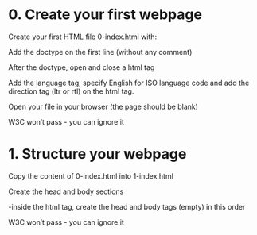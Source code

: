 # 0. Create your first webpage
Create your first HTML file 0-index.html with:

Add the doctype on the first line (without any comment)

After the doctype, open and close a html tag

Add the language tag, specify English for ISO language code and add the direction tag (ltr or rtl) on the html tag.

Open your file in your browser (the page should be blank)

W3C won’t pass - you can ignore it

# 1. Structure your webpage

Copy the content of 0-index.html into 1-index.html

Create the head and body sections
 
 -inside the html tag, create the head and body tags (empty) in this order

W3C won’t pass - you can ignore it
